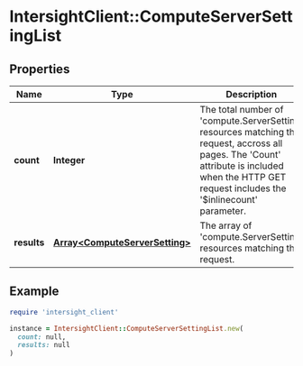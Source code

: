 # IntersightClient::ComputeServerSettingList

## Properties

| Name | Type | Description | Notes |
| ---- | ---- | ----------- | ----- |
| **count** | **Integer** | The total number of &#39;compute.ServerSetting&#39; resources matching the request, accross all pages. The &#39;Count&#39; attribute is included when the HTTP GET request includes the &#39;$inlinecount&#39; parameter. | [optional] |
| **results** | [**Array&lt;ComputeServerSetting&gt;**](ComputeServerSetting.md) | The array of &#39;compute.ServerSetting&#39; resources matching the request. | [optional] |

## Example

```ruby
require 'intersight_client'

instance = IntersightClient::ComputeServerSettingList.new(
  count: null,
  results: null
)
```

